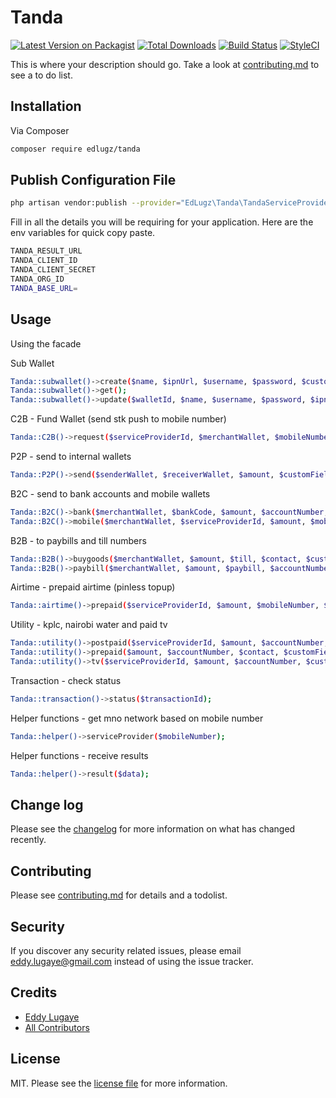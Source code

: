 # Tanda

[![Latest Version on Packagist][ico-version]][link-packagist]
[![Total Downloads][ico-downloads]][link-downloads]
[![Build Status][ico-travis]][link-travis]
[![StyleCI][ico-styleci]][link-styleci]

This is where your description should go. Take a look at [contributing.md](contributing.md) to see a to do list.


## Installation

Via Composer

```bash
composer require edlugz/tanda
```


## Publish Configuration File

```bash
php artisan vendor:publish --provider="EdLugz\Tanda\TandaServiceProvider" --tag="migrations"
```

Fill in all the details you will be requiring for your application. Here are the env variables for quick copy paste.

```bash
TANDA_RESULT_URL
TANDA_CLIENT_ID
TANDA_CLIENT_SECRET
TANDA_ORG_ID
TANDA_BASE_URL=
```


## Usage

Using the facade

Sub Wallet
```bash
Tanda::subwallet()->create($name, $ipnUrl, $username, $password, $customFieldsKeyValue = []);
Tanda::subwallet()->get();
Tanda::subwallet()->update($walletId, $name, $username, $password, $ipnUrl);
```

C2B - Fund Wallet (send stk push to mobile number)
```bash
Tanda::C2B()->request($serviceProviderId, $merchantWallet, $mobileNumber, $amount, $customFieldsKeyValue = []);
```

P2P -  send to internal wallets
```bash
Tanda::P2P()->send($senderWallet, $receiverWallet, $amount, $customFieldsKeyValue = []);
```

B2C -  send to bank accounts and mobile wallets
```bash
Tanda::B2C()->bank($merchantWallet, $bankCode, $amount, $accountNumber, $narration, $customFieldsKeyValue = []);
Tanda::B2C()->mobile($merchantWallet, $serviceProviderId, $amount, $mobileNumber, $customFieldsKeyValue = []);
```

B2B - to paybills and till numbers
```bash
Tanda::B2B()->buygoods($merchantWallet, $amount, $till, $contact, $customFieldsKeyValue = []);
Tanda::B2B()->paybill($merchantWallet, $amount, $paybill, $accountNumber, $contact, $customFieldsKeyValue = []);
```

Airtime - prepaid airtime (pinless topup)
```bash
Tanda::airtime()->prepaid($serviceProviderId, $amount, $mobileNumber, $customFieldsKeyValue = []);
```

Utility - kplc, nairobi water and paid tv
```bash
Tanda::utility()->postpaid($serviceProviderId, $amount, $accountNumber, $customFieldsKeyValue = []);
Tanda::utility()->prepaid($amount, $accountNumber, $contact, $customFieldsKeyValue = []);
Tanda::utility()->tv($serviceProviderId, $amount, $accountNumber, $customFieldsKeyValue = []);
```

Transaction - check status
```bash
Tanda::transaction()->status($transactionId);
```

Helper functions - get mno network based on mobile number
```bash
Tanda::helper()->serviceProvider($mobileNumber);
```

Helper functions - receive results
```bash
Tanda::helper()->result($data);
```


## Change log

Please see the [changelog](changelog.md) for more information on what has changed recently.


## Contributing

Please see [contributing.md](contributing.md) for details and a todolist.


## Security

If you discover any security related issues, please email eddy.lugaye@gmail.com instead of using the issue tracker.


## Credits

- [Eddy Lugaye][link-author]
- [All Contributors][link-contributors]


## License

MIT. Please see the [license file](license.md) for more information.

[ico-version]: https://img.shields.io/packagist/v/edlugz/tanda.svg?style=flat-square
[ico-downloads]: https://img.shields.io/packagist/dt/edlugz/tanda.svg?style=flat-square
[ico-travis]: https://img.shields.io/travis/edlugz/tanda/master.svg?style=flat-square
[ico-styleci]: https://styleci.io/repos/12345678/shield

[link-packagist]: https://packagist.org/packages/edlugz/tanda
[link-downloads]: https://packagist.org/packages/edlugz/tanda
[link-travis]: https://travis-ci.org/edlugz/tanda
[link-styleci]: https://styleci.io/repos/12345678
[link-author]: https://github.com/edlugz
[link-contributors]: ../../contributors
